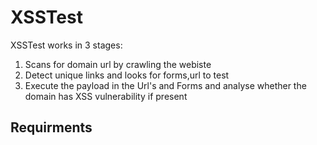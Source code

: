 # XSSTest

XSSTest works in 3 stages:

1) Scans for domain url by crawling the webiste
2) Detect unique links and looks for forms,url to test
3) Execute the payload in the Url's and Forms and analyse whether the domain has XSS vulnerability if present

## Requirments

